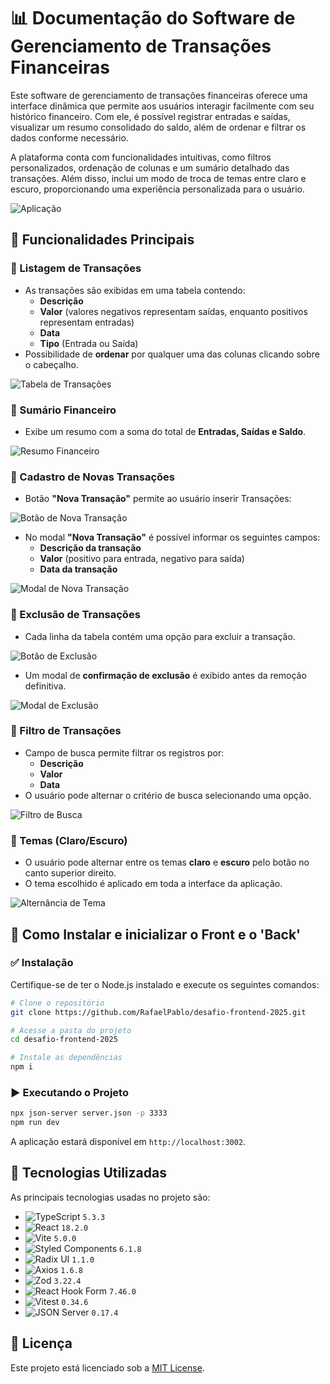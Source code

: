# 📊 Documentação do Software de Gerenciamento de Transações Financeiras

Este software de gerenciamento de transações financeiras oferece uma interface dinâmica que permite aos usuários interagir facilmente com seu histórico financeiro. Com ele, é possível registrar entradas e saídas, visualizar um resumo consolidado do saldo, além de ordenar e filtrar os dados conforme necessário.

A plataforma conta com funcionalidades intuitivas, como filtros personalizados, ordenação de colunas e um sumário detalhado das transações. Além disso, inclui um modo de troca de temas entre claro e escuro, proporcionando uma experiência personalizada para o usuário.

![Aplicação](https://raw.githubusercontent.com/RafaelPablo/desafio-frontend-2025/main/docs/26.png)

## 📌 Funcionalidades Principais

### 🔹 Listagem de Transações
- As transações são exibidas em uma tabela contendo:
  - **Descrição**
  - **Valor** (valores negativos representam saídas, enquanto positivos representam entradas)
  - **Data**
  - **Tipo** (Entrada ou Saída)
- Possibilidade de **ordenar** por qualquer uma das colunas clicando sobre o cabeçalho.

![Tabela de Transações](https://raw.githubusercontent.com/RafaelPablo/desafio-frontend-2025/main/docs/17.png)

### 🔹 Sumário Financeiro
- Exibe um resumo com a soma do total de **Entradas, Saídas e Saldo**.

![Resumo Financeiro](https://raw.githubusercontent.com/RafaelPablo/desafio-frontend-2025/main/docs/6.png)

### 🔹 Cadastro de Novas Transações
- Botão **"Nova Transação"** permite ao usuário inserir Transações:

![Botão de Nova Transação](https://raw.githubusercontent.com/RafaelPablo/desafio-frontend-2025/main/docs/3.png)

- No modal **"Nova Transação"** é possível informar os seguintes campos:
  - **Descrição da transação**
  - **Valor** (positivo para entrada, negativo para saída)
  - **Data da transação**

![Modal de Nova Transação](https://raw.githubusercontent.com/RafaelPablo/desafio-frontend-2025/main/docs/4.png)

### 🔹 Exclusão de Transações
- Cada linha da tabela contém uma opção para excluir a transação.

![Botão de Exclusão](https://raw.githubusercontent.com/RafaelPablo/desafio-frontend-2025/main/docs/21.png)

- Um modal de **confirmação de exclusão** é exibido antes da remoção definitiva.

![Modal de Exclusão](https://raw.githubusercontent.com/RafaelPablo/desafio-frontend-2025/main/docs/20.png)

### 🔹 Filtro de Transações
- Campo de busca permite filtrar os registros por:
  - **Descrição**
  - **Valor**
  - **Data**
- O usuário pode alternar o critério de busca selecionando uma opção.

![Filtro de Busca](https://raw.githubusercontent.com/RafaelPablo/desafio-frontend-2025/main/docs/7.png)

### 🔹 Temas (Claro/Escuro)
- O usuário pode alternar entre os temas **claro** e **escuro** pelo botão no canto superior direito.
- O tema escolhido é aplicado em toda a interface da aplicação.

![Alternância de Tema](https://raw.githubusercontent.com/RafaelPablo/desafio-frontend-2025/main/docs/2.png)

## 🚀 Como Instalar e inicializar o Front e o 'Back'

### ✅ Instalação
Certifique-se de ter o Node.js instalado e execute os seguintes comandos:

```bash
# Clone o repositório
git clone https://github.com/RafaelPablo/desafio-frontend-2025.git

# Acesse a pasta do projeto
cd desafio-frontend-2025

# Instale as dependências
npm i
```

### ▶️ Executando o Projeto

```bash
npx json-server server.json -p 3333
npm run dev
```
A aplicação estará disponível em `http://localhost:3002`.

<!-- ## 🧪 Testes
A aplicação possui testes unitários cobrindo as principais funcionalidades. Para executá-los:

```bash
npm test
``` -->

## 🚀 Tecnologias Utilizadas

As principais tecnologias usadas no projeto são:

- ![TypeScript](https://img.shields.io/badge/-TypeScript-3178C6?logo=typescript&logoColor=white) `5.3.3`
- ![React](https://img.shields.io/badge/-React-61DAFB?logo=react&logoColor=white) `18.2.0`
- ![Vite](https://img.shields.io/badge/-Vite-646CFF?logo=vite&logoColor=white) `5.0.0`
- ![Styled Components](https://img.shields.io/badge/-Styled%20Components-DB7093?logo=styled-components&logoColor=white) `6.1.8`
- ![Radix UI](https://img.shields.io/badge/-Radix%20UI-000000?logo=radixui&logoColor=white) `1.1.0`
- ![Axios](https://img.shields.io/badge/-Axios-5A29E4?logo=axios&logoColor=white) `1.6.8`
- ![Zod](https://img.shields.io/badge/-Zod-9B33FA?logo=zod&logoColor=white) `3.22.4`
- ![React Hook Form](https://img.shields.io/badge/-React%20Hook%20Form-EC5990?logo=react-hook-form&logoColor=white) `7.46.0`
- ![Vitest](https://img.shields.io/badge/-Vitest-FFC72C?logo=vitest&logoColor=white) `0.34.6`
- ![JSON Server](https://img.shields.io/badge/-JSON%20Server-000000?logo=json&logoColor=white) `0.17.4`

## 📜 Licença
Este projeto está licenciado sob a [MIT License](./LICENSE).
